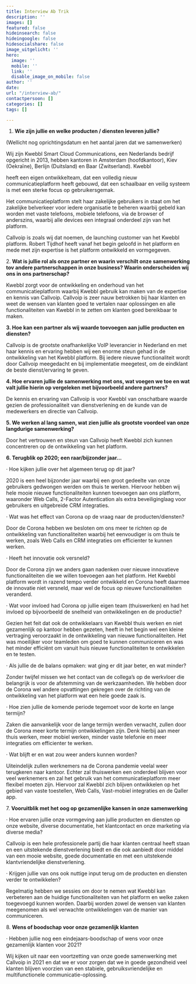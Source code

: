 ```yaml
---
title: Interview Ab Trik
description: ''
images: []
featured: false
hideinsearch: false
hideingoogle: false
hidesocialshare: false
image_uitgelicht: ''
hero:
  image: ''
  mobile: ''
  link: ''
  disable_image_on_mobile: false
author: ''
date: 
url: "/interview-ab/"
contactpersoon: []
categories: []
tags: []

---
```

1. **Wie zijn jullie en welke producten / diensten leveren jullie?**

(Wellicht nog oprichtingsdatum en het aantal jaren dat we samenwerken)

Wij zijn Kwebbl Smart Cloud Communications, een Nederlands bedrijf opgericht in 2013, hebben kantoren in Amsterdam (hoofdkantoor), Kiev (Oekraïne), Berlijn (Duitsland) en Baar (Zwitserland). Kwebbl

heeft een eigen ontwikkelteam, dat een volledig nieuw communicatieplatform heeft gebouwd, dat een schaalbaar en veilig systeem is met een sterke focus op gebruikersgemak.

Het communicatieplatform stelt haar zakelijke gebruikers in staat om het zakelijke belverkeer voor iedere organisatie te beheren waarbij gebeld kan worden met vaste telefoons, mobiele telefoons, via de browser of anderszins, waarbij alle devices een integraal onderdeel zijn van het platform.

Callvoip is zoals wij dat noemen, de launching customer van het Kwebbl platform. Robert Tijdhof heeft vanaf het begin geloofd in het platform en mede met zijn expertise is het platform ontwikkeld en vormgegeven.

2\. **Wat is jullie rol als onze partner en waarin verschilt onze samenwerking tov andere partnerschappen in onze business? Waarin onderscheiden wij ons in ons partnerschap?**

Kwebbl zorgt voor de ontwikkeling en onderhoud van het communicatieplatform waarbij Kwebbl gebruik kan maken van de expertise en kennis van Callvoip. Callvoip is zeer nauw betrokken bij haar klanten en weet de wensen van klanten goed te vertalen naar oplossingen en alle functionaliteiten van Kwebbl in te zetten om klanten goed bereikbaar te maken.

**3. Hoe kan een partner als wij waarde toevoegen aan jullie producten en diensten?**

Callvoip is de grootste onafhankelijke VoIP leverancier in Nederland en met haar kennis en ervaring hebben wij een enorme steun gehad in de ontwikkeling van het Kwebbl platform. Bij iedere nieuwe functionaliteit wordt door Callvoip meegedacht en bij implementatie meegetest, om de eindklant de beste dienst/ervaring te geven.

**4. Hoe ervaren jullie de samenwerking met ons, wat voegen we toe en wat valt jullie hierin op vergeleken met bijvoorbeeld andere partners?**

De kennis en ervaring van Callvoip is voor Kwebbl van onschatbare waarde gezien de professionaliteit van dienstverlening en de kunde van de medewerkers en directie van Callvoip.

**5. We werken al lang samen, wat zien jullie als grootste voordeel van onze langdurige samenwerking?**

Door het vertrouwen en steun van Callvoip heeft Kwebbl zich kunnen concentreren op de ontwikkeling van het platform.

**6. Terugblik op 2020; een raar/bijzonder jaar…**

· Hoe kijken jullie over het algemeen terug op dit jaar?

2020 is een heel bijzonder jaar waarbij een groot gedeelte van onze gebruikers gedwongen werden om thuis te werken. Hiervoor hebben wij hele mooie nieuwe functionaliteiten kunnen toevoegen aan ons platform, waaronder Web Calls, 2-Factor Autentication als extra beveiliginglaag voor gebruikers en uitgebreide CRM integraties.

· Wat was het effect van Corona op de vraag naar de producten/diensten?

Door de Corona hebben we besloten om ons meer te richten op de ontwikkeling van functionaliteiten waarbij het eenvoudiger is om thuis te werken, zoals Web Calls en CRM integraties om efficienter te kunnen werken.

· Heeft het innovatie ook versneld?

Door de Corona zijn we anders gaan nadenken over nieuwe innovatieve functionaliteiten die we willen toevoegen aan het platform. Het Kwebbl platform wordt in razend tempo verder ontwikkeld en Corona heeft daarmee de innovatie niet versneld, maar wel de focus op nieuwe functionaliteiten veranderd.

· Wat voor invloed had Corona op jullie eigen team (thuiswerken) en had het invloed op bijvoorbeeld de snelheid van ontwikkelingen en de productie?

Gezien het feit dat ook de ontwikkelaars van Kwebbl thuis werken en niet gezamenlijk op kantoor hebben gezeten, heeft in het begin wel een kleine vertraging veroorzaakt in de ontwikkeling van nieuwe functionaliteiten. Het was moeilijker voor teamleden om goed te kunnen communiceren en was het minder efficiënt om vanuit huis nieuwe functionaliteiten te ontwikkelen en te testen.

· Als jullie de de balans opmaken: wat ging er dit jaar beter, en wat minder?

Zonder twijfel missen we het contact van de collega’s op de werkvloer die belangrijk is voor de afstemming van de werkzaamheden. We hebben door de Corona wel andere opvattingen gekregen over de richting van de ontwikkeling van het platform wat een hele goede zaak is.

· Hoe zien jullie de komende periode tegemoet voor de korte en lange termijn?

Zaken die aanvankelijk voor de lange termijn werden verwacht, zullen door de Corona meer korte termijn ontwikkelingen zijn. Denk hierbij aan meer thuis werken, meer mobiel werken, minder vaste telefonie en meer integraties om efficienter te werken.

· Wat blijft er en wat zou weer anders kunnen worden?

Uiteindelijk zullen werknemers na de Corona pandemie veelal weer terugkeren naar kantoor. Echter zal thuiswerken een onderdeel blijven voor veel werknemers en zal het gebruik van het communicatieplatform meer flexibel moeten zijn. Hiervoor zal Kwebbl zich blijven ontwikkelen op het gebied van vaste toestellen, Web Calls, Vast-mobiel integraties en de Qaller app.

7\. **Vooruitblik met het oog op gezamenlijke kansen in onze samenwerking**

· Hoe ervaren jullie onze vormgeving aan jullie producten en diensten op onze website, diverse documentatie, het klantcontact en onze marketing via diverse media?

Callvoip is een hele professionele partij die haar klanten centraal heeft staan en een uitstekende dienstverlening biedt en die ook aanbiedt door middel van een mooie website, goede documentatie en met een uitstekende klantvriendelijke dienstverlening.

· Krijgen jullie van ons ook nuttige input terug om de producten en diensten verder te ontwikkelen?

Regelmatig hebben we sessies om door te nemen wat Kwebbl kan verbeteren aan de huidige functionaliteiten van het platform en welke zaken toegevoegd kunnen worden. Daarbij worden zowel de wensen van klanten meegenomen als wel verwachte ontwikkelingen van de manier van communiceren.

8\. **Wens of boodschap voor onze gezamenlijk klanten**

· Hebben jullie nog een eindejaars-boodschap of wens voor onze gezamenlijk klanten voor 2021?

Wij kijken uit naar een voortzetting van onze goede samenwerking met Callvoip in 2021 en dat we er voor zorgen dat we in goede gezondheid veel klanten blijven voorzien van een stabiele, gebruiksvriendelijke en multifunctionele communicatie-oplossing.